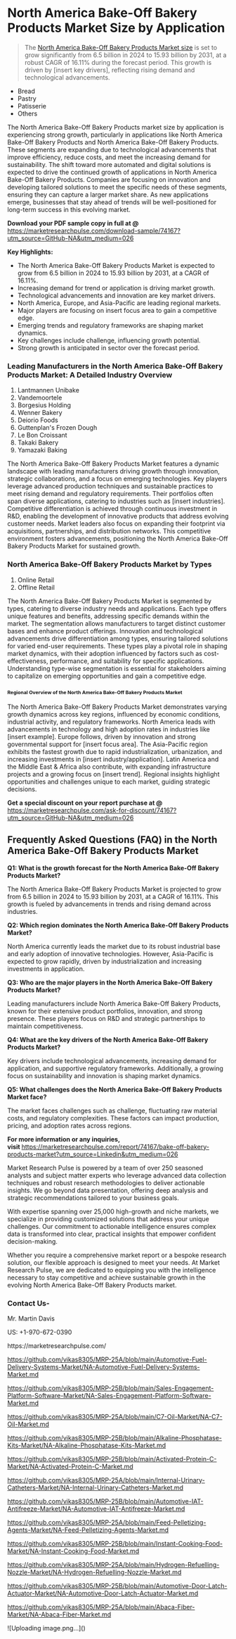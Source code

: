 
<h1>North America Bake-Off Bakery Products Market&nbsp;Size by Application</h1><blockquote><p>The <a href="https://marketresearchpulse.com/download-sample/74167?utm_source=GitHub-NA&amp;utm_medium=026">North America Bake-Off Bakery Products Market size</a> is set to grow significantly from 6.5 billion in 2024 to 15.93 billion by 2031, at a robust CAGR of 16.11% during the forecast period. This growth is driven by [insert key drivers], reflecting rising demand and technological advancements.</p></blockquote><ul><li>Bread<li> Pastry<li> Patisserie<li> Others</li></ul><p>The North America Bake-Off Bakery Products market size by application is experiencing strong growth, particularly in applications like North America Bake-Off Bakery Products and North America Bake-Off Bakery Products. These segments are expanding due to technological advancements that improve efficiency, reduce costs, and meet the increasing demand for sustainability. The shift toward more automated and digital solutions is expected to drive the continued growth of applications in North America Bake-Off Bakery Products. Companies are focusing on innovation and developing tailored solutions to meet the specific needs of these segments, ensuring they can capture a larger market share. As new applications emerge, businesses that stay ahead of trends will be well-positioned for long-term success in this evolving market.</p><p><strong>Download your PDF sample copy in full at @ </strong><a href="https://marketresearchpulse.com/download-sample/74167?utm_source=GitHub-NA&amp;utm_medium=026">https://marketresearchpulse.com/download-sample/74167?utm_source=GitHub-NA&amp;utm_medium=026</a></p><p><strong>Key Highlights: </strong></p><ul><li>The North America Bake-Off Bakery Products Market is expected to grow from 6.5 billion in 2024 to 15.93 billion by 2031, at a CAGR of 16.11%.</li><li>Increasing demand for trend or application is driving market growth.</li><li>Technological advancements and innovation are key market drivers.</li><li>North America, Europe, and Asia-Pacific are leading regional markets.</li><li>Major players are focusing on insert focus area to gain a competitive edge.</li><li>Emerging trends and regulatory frameworks are shaping market dynamics.</li><li>Key challenges include challenge, influencing growth potential.</li><li>Strong growth is anticipated in sector over the forecast period.</li></ul><h3>Leading Manufacturers in the North America Bake-Off Bakery Products Market: A Detailed Industry Overview</h3><ol><li>Lantmannen Unibake</li><li>Vandemoortele</li><li>Borgesius Holding</li><li>Wenner Bakery</li><li>Deiorio Foods</li><li>Guttenplan's Frozen Dough</li><li>Le Bon Croissant</li><li>Takaki Bakery</li><li>Yamazaki Baking</li></ol><div class="flex max-w-full flex-col flex-grow"><div class="min-h-8 text-message flex w-full flex-col items-end gap-2 whitespace-normal break-words [.text-message+&amp;]:mt-5" dir="auto" data-message-author-role="assistant" data-message-id="fd8432e4-4910-450d-b182-61b7bfb0a01f" data-message-model-slug="gpt-4o"><div class="flex w-full flex-col gap-1 empty:hidden first:pt-[3px]"><div class="markdown prose w-full break-words dark:prose-invert light"><p>The North America Bake-Off Bakery Products Market features a dynamic landscape with leading manufacturers driving growth through innovation, strategic collaborations, and a focus on emerging technologies. Key players leverage advanced production techniques and sustainable practices to meet rising demand and regulatory requirements. Their portfolios often span diverse applications, catering to industries such as [insert industries]. Competitive differentiation is achieved through continuous investment in R&amp;D, enabling the development of innovative products that address evolving customer needs. Market leaders also focus on expanding their footprint via acquisitions, partnerships, and distribution networks. This competitive environment fosters advancements, positioning the North America Bake-Off Bakery Products Market for sustained growth.</p></div></div></div></div><h3>North America Bake-Off Bakery Products Market by Types</h3><ol><li>Online Retail<li> Offline Retail</li></ol><div class="flex max-w-full flex-col flex-grow"><div class="min-h-8 text-message flex w-full flex-col items-end gap-2 whitespace-normal break-words [.text-message+&amp;]:mt-5" dir="auto" data-message-author-role="assistant" data-message-id="084470be-0bb7-4664-bddf-5156b4f41249" data-message-model-slug="gpt-4o-mini"><div class="flex w-full flex-col gap-1 empty:hidden first:pt-[3px]"><div class="markdown prose w-full break-words dark:prose-invert light"><p>The North America Bake-Off Bakery Products Market is segmented by types, catering to diverse industry needs and applications. Each type offers unique features and benefits, addressing specific demands within the market. The segmentation allows manufacturers to target distinct customer bases and enhance product offerings. Innovation and technological advancements drive differentiation among types, ensuring tailored solutions for varied end-user requirements. These types play a pivotal role in shaping market dynamics, with their adoption influenced by factors such as cost-effectiveness, performance, and suitability for specific applications. Understanding type-wise segmentation is essential for stakeholders aiming to capitalize on emerging opportunities and gain a competitive edge.</p></div></div></div></div><h3><span style="font-size: 11px;">Regional Overview of the North America Bake-Off Bakery Products Market</span></h3><div class="flex max-w-full flex-col flex-grow"><div class="min-h-8 text-message flex w-full flex-col items-end gap-2 whitespace-normal break-words [.text-message+&amp;]:mt-5" dir="auto" data-message-author-role="assistant" data-message-id="e9038762-ce64-4e30-91c9-9bd413514231" data-message-model-slug="gpt-4o-mini"><div class="flex w-full flex-col gap-1 empty:hidden first:pt-[3px]"><div class="markdown prose w-full break-words dark:prose-invert light"><p>The North America Bake-Off Bakery Products Market demonstrates varying growth dynamics across key regions, influenced by economic conditions, industrial activity, and regulatory frameworks. North America leads with advancements in technology and high adoption rates in industries like [insert example]. Europe follows, driven by innovation and strong governmental support for [insert focus area]. The Asia-Pacific region exhibits the fastest growth due to rapid industrialization, urbanization, and increasing investments in [insert industry/application]. Latin America and the Middle East &amp; Africa also contribute, with expanding infrastructure projects and a growing focus on [insert trend]. Regional insights highlight opportunities and challenges unique to each market, guiding strategic decisions.</p></div></div></div></div><p><strong>Get a special discount on your report purchase at @ </strong><a href="https://marketresearchpulse.com/ask-for-discount/74167?utm_source=GitHub-NA&amp;utm_medium=026">https://marketresearchpulse.com/ask-for-discount/74167?utm_source=GitHub-NA&amp;utm_medium=026</a></p><h2>Frequently Asked Questions (FAQ) in the North America Bake-Off Bakery Products Market</h2><p><strong>Q1: What is the growth forecast for the North America Bake-Off Bakery Products Market?</strong></p><p>The North America Bake-Off Bakery Products Market is projected to grow from 6.5 billion in 2024 to 15.93 billion by 2031, at a CAGR of 16.11%. This growth is fueled by advancements in trends and rising demand across industries.</p><p><strong>Q2: Which region dominates the North America Bake-Off Bakery Products Market?</strong></p><p>North America currently leads the market due to its robust industrial base and early adoption of innovative technologies. However, Asia-Pacific is expected to grow rapidly, driven by industrialization and increasing investments in application.</p><p><strong>Q3: Who are the major players in the North America Bake-Off Bakery Products Market?</strong></p><p>Leading manufacturers include North America Bake-Off Bakery Products, known for their extensive product portfolios, innovation, and strong presence. These players focus on R&amp;D and strategic partnerships to maintain competitiveness.</p><p><strong>Q4: What are the key drivers of the North America Bake-Off Bakery Products Market?</strong></p><p>Key drivers include technological advancements, increasing demand for application, and supportive regulatory frameworks. Additionally, a growing focus on sustainability and innovation is shaping market dynamics.</p><p><strong>Q5: What challenges does the North America Bake-Off Bakery Products Market face?</strong></p><p>The market faces challenges such as challenge, fluctuating raw material costs, and regulatory complexities. These factors can impact production, pricing, and adoption rates across regions.</p><p><strong>For more information or any inquiries, visit&nbsp;</strong><a href="https://marketresearchpulse.com/report/74167/bake-off-bakery-products-market?utm_source=Linkedin&utm_medium=026">https://marketresearchpulse.com/report/74167/bake-off-bakery-products-market?utm_source=Linkedin&utm_medium=026</a></p><p>Market Research Pulse is powered by a team of over 250 seasoned analysts and subject matter experts who leverage advanced data collection techniques and robust research methodologies to deliver actionable insights. We go beyond data presentation, offering deep analysis and strategic recommendations tailored to your business goals.</p><p>With expertise spanning over 25,000 high-growth and niche markets, we specialize in providing customized solutions that address your unique challenges. Our commitment to actionable intelligence ensures complex data is transformed into clear, practical insights that empower confident decision-making.</p><p>Whether you require a comprehensive market report or a bespoke research solution, our flexible approach is designed to meet your needs. At Market Research Pulse, we are dedicated to equipping you with the intelligence necessary to stay competitive and achieve sustainable growth in the evolving North America Bake-Off Bakery Products market.</p><h3><strong>Contact Us-</strong></h3><p>Mr. Martin Davis</p><p>US: +1-970-672-0390</p><p>https://marketresearchpulse.com/</p><p><a href="https://github.com/vikas8305/MRP-25A/blob/main/Automotive-Fuel-Delivery-Systems-Market/NA-Automotive-Fuel-Delivery-Systems-Market.md">https://github.com/vikas8305/MRP-25A/blob/main/Automotive-Fuel-Delivery-Systems-Market/NA-Automotive-Fuel-Delivery-Systems-Market.md</a></p><p><a href="https://github.com/vikas8305/MRP-25B/blob/main/Sales-Engagement-Platform-Software-Market/NA-Sales-Engagement-Platform-Software-Market.md">https://github.com/vikas8305/MRP-25B/blob/main/Sales-Engagement-Platform-Software-Market/NA-Sales-Engagement-Platform-Software-Market.md</a></p><p><a href="https://github.com/vikas8305/MRP-25A/blob/main/C7-Oil-Market/NA-C7-Oil-Market.md">https://github.com/vikas8305/MRP-25A/blob/main/C7-Oil-Market/NA-C7-Oil-Market.md</a></p><p><a href="https://github.com/vikas8305/MRP-25B/blob/main/Alkaline-Phosphatase-Kits-Market/NA-Alkaline-Phosphatase-Kits-Market.md">https://github.com/vikas8305/MRP-25B/blob/main/Alkaline-Phosphatase-Kits-Market/NA-Alkaline-Phosphatase-Kits-Market.md</a></p><p><a href="https://github.com/vikas8305/MRP-25B/blob/main/Activated-Protein-C-Market/NA-Activated-Protein-C-Market.md">https://github.com/vikas8305/MRP-25B/blob/main/Activated-Protein-C-Market/NA-Activated-Protein-C-Market.md</a></p><p><a href="https://github.com/vikas8305/MRP-25A/blob/main/Internal-Urinary-Catheters-Market/NA-Internal-Urinary-Catheters-Market.md">https://github.com/vikas8305/MRP-25A/blob/main/Internal-Urinary-Catheters-Market/NA-Internal-Urinary-Catheters-Market.md</a></p><p><a href="https://github.com/vikas8305/MRP-25B/blob/main/Automotive-IAT-Antifreeze-Market/NA-Automotive-IAT-Antifreeze-Market.md">https://github.com/vikas8305/MRP-25B/blob/main/Automotive-IAT-Antifreeze-Market/NA-Automotive-IAT-Antifreeze-Market.md</a></p><p><a href="https://github.com/vikas8305/MRP-25A/blob/main/Feed-Pelletizing-Agents-Market/NA-Feed-Pelletizing-Agents-Market.md">https://github.com/vikas8305/MRP-25A/blob/main/Feed-Pelletizing-Agents-Market/NA-Feed-Pelletizing-Agents-Market.md</a></p><p><a href="https://github.com/vikas8305/MRP-25B/blob/main/Instant-Cooking-Food-Market/NA-Instant-Cooking-Food-Market.md">https://github.com/vikas8305/MRP-25B/blob/main/Instant-Cooking-Food-Market/NA-Instant-Cooking-Food-Market.md</a></p><p><a href="https://github.com/vikas8305/MRP-25A/blob/main/Hydrogen-Refuelling-Nozzle-Market/NA-Hydrogen-Refuelling-Nozzle-Market.md">https://github.com/vikas8305/MRP-25A/blob/main/Hydrogen-Refuelling-Nozzle-Market/NA-Hydrogen-Refuelling-Nozzle-Market.md</a></p><p><a href="https://github.com/vikas8305/MRP-25B/blob/main/Automotive-Door-Latch-Actuator-Market/NA-Automotive-Door-Latch-Actuator-Market.md">https://github.com/vikas8305/MRP-25B/blob/main/Automotive-Door-Latch-Actuator-Market/NA-Automotive-Door-Latch-Actuator-Market.md</a></p><p><a href="https://github.com/vikas8305/MRP-25A/blob/main/Abaca-Fiber-Market/NA-Abaca-Fiber-Market.md">https://github.com/vikas8305/MRP-25A/blob/main/Abaca-Fiber-Market/NA-Abaca-Fiber-Market.md</a></p>
![Uploading image.png…]()
